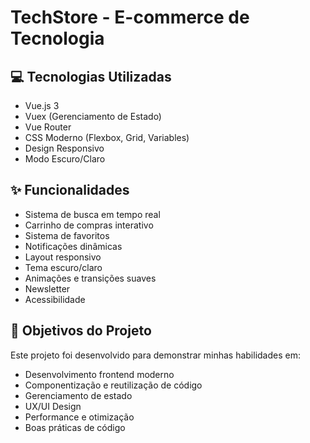 # TechStore - E-commerce de Tecnologia

## 💻 Tecnologias Utilizadas
- Vue.js 3
- Vuex (Gerenciamento de Estado)
- Vue Router
- CSS Moderno (Flexbox, Grid, Variables)
- Design Responsivo
- Modo Escuro/Claro

## ✨ Funcionalidades
- Sistema de busca em tempo real
- Carrinho de compras interativo
- Sistema de favoritos
- Notificações dinâmicas
- Layout responsivo
- Tema escuro/claro
- Animações e transições suaves
- Newsletter
- Acessibilidade

## 🎯 Objetivos do Projeto
Este projeto foi desenvolvido para demonstrar minhas habilidades em:
- Desenvolvimento frontend moderno
- Componentização e reutilização de código
- Gerenciamento de estado
- UX/UI Design
- Performance e otimização
- Boas práticas de código
